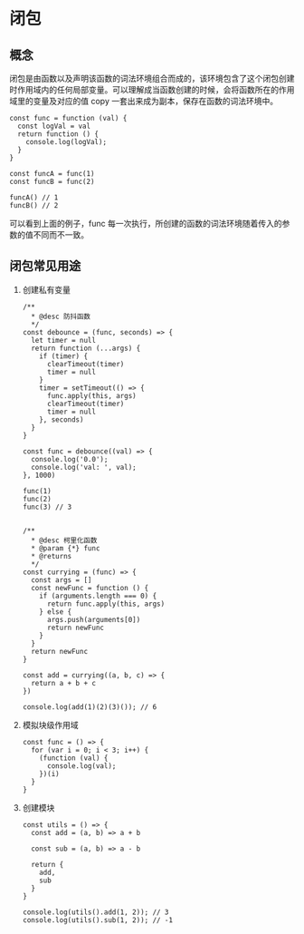 # 闭包

## 概念

闭包是由函数以及声明该函数的词法环境组合而成的，该环境包含了这个闭包创建时作用域内的任何局部变量。可以理解成当函数创建的时候，会将函数所在的作用域里的变量及对应的值 copy 一套出来成为副本，保存在函数的词法环境中。

```[js]
const func = function (val) {
  const logVal = val
  return function () {
    console.log(logVal);
  }
}

const funcA = func(1)
const funcB = func(2)

funcA() // 1
funcB() // 2
```

可以看到上面的例子，func 每一次执行，所创建的函数的词法环境随着传入的参数的值不同而不一致。

## 闭包常见用途

1. 创建私有变量

    ```[js]
    /**
      * @desc 防抖函数
      */
    const debounce = (func, seconds) => {
      let timer = null
      return function (...args) {
        if (timer) {
          clearTimeout(timer)
          timer = null
        }
        timer = setTimeout(() => {
          func.apply(this, args)
          clearTimeout(timer)
          timer = null
        }, seconds)
      }
    }

    const func = debounce((val) => {
      console.log('0.0');
      console.log('val: ', val);
    }, 1000)

    func(1)
    func(2)
    func(3) // 3


    /**
      * @desc 柯里化函数
      * @param {*} func 
      * @returns 
      */
    const currying = (func) => {
      const args = []
      const newFunc = function () {
        if (arguments.length === 0) {
          return func.apply(this, args)
        } else {
          args.push(arguments[0])
          return newFunc
        }
      }
      return newFunc
    }

    const add = currying((a, b, c) => {
      return a + b + c
    })

    console.log(add(1)(2)(3)()); // 6
    ```

2. 模拟块级作用域

    ```[js]
    const func = () => {
      for (var i = 0; i < 3; i++) {
        (function (val) {
          console.log(val);
        })(i)
      }
    }
    ```

3. 创建模块

    ```[js]
    const utils = () => {
      const add = (a, b) => a + b

      const sub = (a, b) => a - b

      return {
        add,
        sub
      }
    }

    console.log(utils().add(1, 2)); // 3
    console.log(utils().sub(1, 2)); // -1
    ```